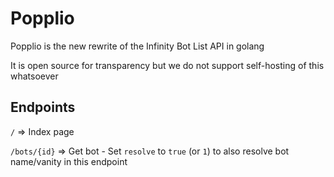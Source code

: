 # Popplio

Popplio is the new rewrite of the Infinity Bot List API in golang

It is open source for transparency but we do not support self-hosting of this whatsoever

## Endpoints

``/`` => Index page

``/bots/{id}`` => Get bot
    - Set ``resolve`` to ``true`` (or ``1``) to also resolve bot name/vanity in this endpoint